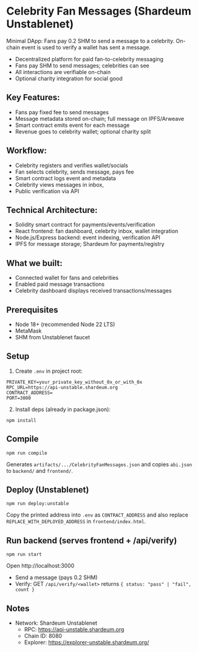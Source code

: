 # Celebrity Fan Messages (Shardeum Unstablenet)

Minimal DApp: Fans pay 0.2 SHM to send a message to a celebrity. On-chain event is used to verify a wallet has sent a message.
- Decentralized platform for paid fan-to-celebrity messaging
- Fans pay SHM to send messages; celebrities can see
- All interactions are verifiable on-chain
- Optional charity integration for social good

## Key Features:
- Fans pay fixed fee to send messages
- Message metadata stored on-chain; full message on IPFS/Arweave
- Smart contract emits event for each message
- Revenue goes to celebrity wallet; optional charity split

## Workflow:
- Celebrity registers and verifies wallet/socials
- Fan selects celebrity, sends message, pays fee
- Smart contract logs event and metadata
- Celebrity views messages in inbox, 
- Public verification via API

## Technical Architecture:
- Solidity smart contract for payments/events/verification
- React frontend: fan dashboard, celebrity inbox, wallet integration
- Node.js/Express backend: event indexing, verification API
- IPFS for message storage; Shardeum for payments/registry

## What we built:
- Connected wallet for fans and celebrities
- Enabled paid message transactions
- Celebrity dashboard displays received transactions/messages

## Prerequisites
- Node 18+ (recommended Node 22 LTS)
- MetaMask
- SHM from Unstablenet faucet

## Setup
1. Create `.env` in project root:
```
PRIVATE_KEY=your_private_key_without_0x_or_with_0x
RPC_URL=https://api-unstable.shardeum.org
CONTRACT_ADDRESS=
PORT=3000
```

2. Install deps (already in package.json):
```
npm install
```

## Compile
```
npm run compile
```
Generates `artifacts/.../CelebrityFanMessages.json` and copies `abi.json` to `backend/` and `frontend/`.

## Deploy (Unstablenet)
```
npm run deploy:unstable
```
Copy the printed address into `.env` as `CONTRACT_ADDRESS` and also replace `REPLACE_WITH_DEPLOYED_ADDRESS` in `frontend/index.html`.

## Run backend (serves frontend + /api/verify)
```
npm run start
```
Open http://localhost:3000

- Send a message (pays 0.2 SHM)
- Verify: GET `/api/verify/<wallet>` returns `{ status: "pass" | "fail", count }`

## Notes
- Network: Shardeum Unstablenet
  - RPC: https://api-unstable.shardeum.org
  - Chain ID: 8080
  - Explorer: https://explorer-unstable.shardeum.org/ 
